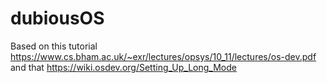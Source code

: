 # dubiousOS

Based on this tutorial https://www.cs.bham.ac.uk/~exr/lectures/opsys/10_11/lectures/os-dev.pdf
and that https://wiki.osdev.org/Setting_Up_Long_Mode